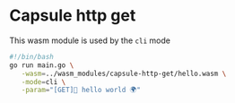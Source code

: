 # Capsule http get

This wasm module is used by the `cli` mode

```bash
#!/bin/bash
go run main.go \
   -wasm=../wasm_modules/capsule-http-get/hello.wasm \
   -mode=cli \
   -param="[GET]👋 hello world 🌍"
```
